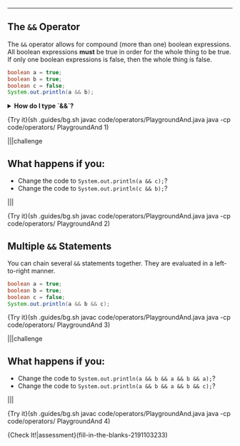 ---

## The `&&` Operator

The `&&` operator allows for compound (more than one) boolean expressions. All boolean expressions **must** be true in order for the whole thing to be true. If only one boolean expressions is false, then the whole thing is false.

```java
boolean a = true;
boolean b = true;
boolean c = false;
System.out.println(a && b);
```

<details><summary><b>How do I type `&&`?</b></summary> It is towards the top of the keyboard, above the number `7`. This means you must hold shift and press the `7` key to type `&`. </details>

{Try it}(sh .guides/bg.sh javac code/operators/PlaygroundAnd.java java -cp code/operators/ PlaygroundAnd 1)

|||challenge
## What happens if you:
* Change the code to `System.out.println(a && c);`?
* Change the code to `System.out.println(c && b);`?

|||

{Try it}(sh .guides/bg.sh javac code/operators/PlaygroundAnd.java java -cp code/operators/ PlaygroundAnd 2)

## Multiple `&&` Statements

You can chain several `&&` statements together. They are evaluated in a left-to-right manner.

```java
boolean a = true;
boolean b = true;
boolean c = false;
System.out.println(a && b && c);
```

{Try it}(sh .guides/bg.sh javac code/operators/PlaygroundAnd.java java -cp code/operators/ PlaygroundAnd 3)

|||challenge
## What happens if you:
* Change the code to `System.out.println(a && b && a && b && a);`?
* Change the code to `System.out.println(a && b && a && b && c);`?

|||

{Try it}(sh .guides/bg.sh javac code/operators/PlaygroundAnd.java java -cp code/operators/ PlaygroundAnd 4)

{Check It!|assessment}(fill-in-the-blanks-2191103233)
